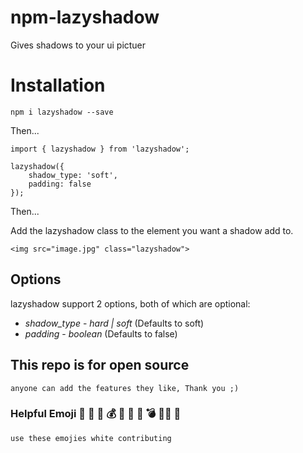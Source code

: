 # npm-lazyshadow
Gives shadows to your ui pictuer

# Installation

`npm i lazyshadow --save`

Then...

```
import { lazyshadow } from 'lazyshadow';

lazyshadow({
    shadow_type: 'soft',
    padding: false
});
```

Then...

Add the lazyshadow class to the element you want a shadow add to.
```
<img src="image.jpg" class="lazyshadow">
```

## Options

lazyshadow support 2 options, both of which are optional:

* *shadow_type* - _hard | soft_  (Defaults to soft)
* *padding* - _boolean_ (Defaults to false)
 
## This repo is for open source 
    anyone can add the features they like, Thank you ;)

### Helpful Emoji 🐨 💪 🏁 💰 💯 🦉 📜 💣 👨‍💼 🚨
    use these emojies white contributing
